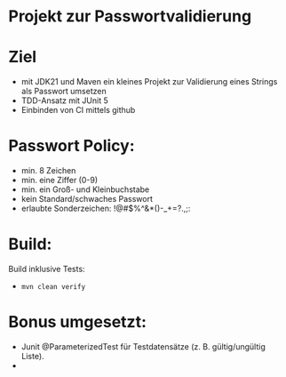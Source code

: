 # Projekt zur Passwortvalidierung

# Ziel
 - mit JDK21 und Maven ein kleines Projekt zur Validierung eines Strings als Passwort umsetzen
 - TDD-Ansatz mit JUnit 5
 - Einbinden von CI mittels github

# Passwort Policy:
- min. 8 Zeichen
- min. eine Ziffer (0-9)
- min. ein Groß- und Kleinbuchstabe
- kein Standard/schwaches Passwort
- erlaubte Sonderzeichen: !@#$%^&*()-_+=?.,;:

# Build:
Build inklusive Tests:
- `mvn clean verify`

# Bonus umgesetzt:
- Junit @ParameterizedTest für Testdatensätze (z. B. gültig/ungültig Liste).
- 
